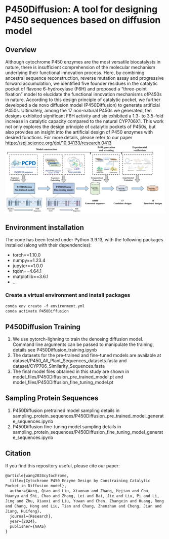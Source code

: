 # P450Diffusion: A tool for designing P450 sequences based on diffusion model
## Overview
Although cytochrome P450 enzymes are the most versatile biocatalysts in nature, there is insufficient comprehension of the molecular mechanism underlying their functional innovation process. Here, by combining ancestral sequence reconstruction, reverse mutation assay and progressive forward accumulation, we identified five founder residues in the catalytic pocket of flavone 6-hydroxylase (F6H) and proposed a “three-point fixation” model to elucidate the functional innovation mechanisms ofP450s in nature. According to this design principle of catalytic pocket, we further developed a de novo diffusion model (P450Diffusion) to generate artificial P450s. Ultimately, among the 17 non-natural P450s we generated, ten designs exhibited significant F6H activity and six exhibited a 1.3- to 3.5-fold increase in catalytic capacity compared to the natural CYP706X1. This work not only explores the design principle of catalytic pockets of P450s, but also provides an insight into the artificial design of P450 enzymes with desired functions. For more details, please refer to our paper https://spj.science.org/doi/10.34133/research.0413     
![](figures/pipeline.png)   

## Environment installation
The code has been tested under Python 3.9.13, with the following packages installed (along with their dependencies):
- torch==1.10.0
- numpy==1.23.4
- jupyter==1.0.0
- tqdm==4.64.1
- matplotlib==3.6.1
- ...
### Create a virtual environment and install packages
```
conda env create -f environment.yml
conda activate P450Diffusion
```
## P450Diffusion Training 
1. We use pytorch-lighning to train the denosing diffusion model. Command line arguments can be passed to manipulate the training, details see P450Diffusion_training.ipynb
2. The datasets for the pre-trained and fine-tuned models are available at dataset/P450_All_Plant_Sequences_datasets.fasta and dataset/CYP706_Similarity_Sequences.fasta
3. The final model files obtained in this study are shown in model_files/P450Diffusion_pre_trained_model.pt and model_files/P450Diffusion_fine_tuning_model.pt
## Sampling Protein Sequences
1. P450Diffusion pretrained model sampling details in sampling_protein_sequences/P450Diffusion_pre_trained_model_generate_sequences.ipynb
2. P450Diffusion fine-tuning model sampling details in sampling_protein_sequences/P450Diffusion_fine_tuning_model_generate_sequences.ipynb
## Citation
If you find this repository useful, please cite our paper:
```
@article{wang2024cytochrome,
  title={Cytochrome P450 Enzyme Design by Constraining Catalytic Pocket in Diffusion model},
  author={Wang, Qian and Liu, Xiaonan and Zhang, Hejian and Chu, Huanyu and Shi, Chao and Zhang, Lei and Bai, Jie and Liu, Pi and Li, Jing and Zhu, Xiaoxi and Liu, Yuwan and Chen, Zhangxin and Huang, Rong and Chang, Hong and Liu, Tian and Chang, Zhenzhan and Cheng, Jian and Jiang, Huifeng},
  journal={Research},
  year={2024},
  publisher={AAAS}
}
```
